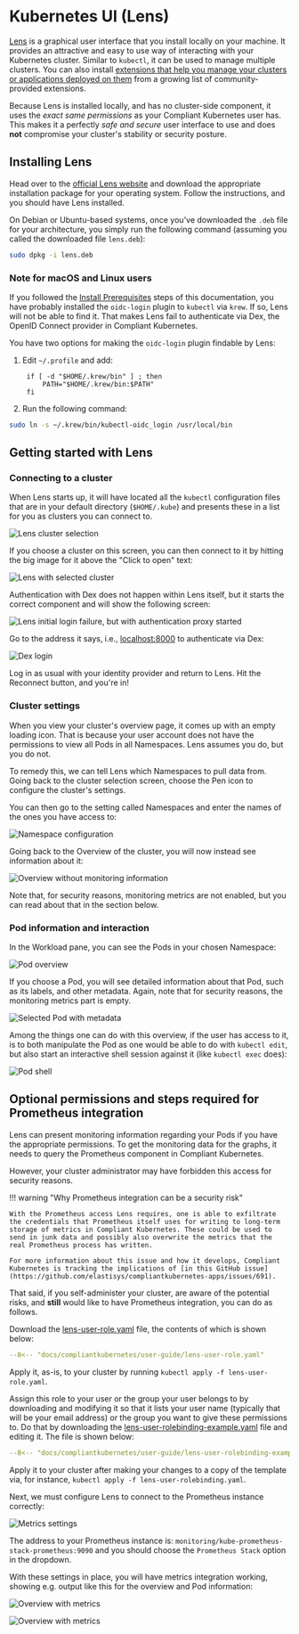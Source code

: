 # Kubernetes UI (Lens)

[Lens](https://k8slens.dev/) is a graphical user interface that you install locally on your machine. It provides an attractive and easy to use way of interacting with your Kubernetes cluster. Similar to `kubectl`, it can be used to manage multiple clusters. You can also install [extensions that help you manage your clusters or applications deployed on them](https://github.com/lensapp/lens-extensions/blob/main/README.md) from a growing list of community-provided extensions.

Because Lens is installed locally, and has no cluster-side component, it uses the *exact same permissions* as your Compliant Kubernetes user has. This makes it a perfectly *safe and secure* user interface to use and does **not** compromise your cluster's stability or security posture.

## Installing Lens

Head over to the [official Lens website](https://k8slens.dev/) and download the appropriate installation package for your operating system. Follow the instructions, and you should have Lens installed.

On Debian or Ubuntu-based systems, once you've downloaded the `.deb` file for your architecture, you simply run the following command (assuming you called the downloaded file `lens.deb`):

```bash
sudo dpkg -i lens.deb
```

### Note for macOS and Linux users

If you followed the [Install Prerequisites](../setup/) steps of this documentation, you have probably installed the `oidc-login` plugin to `kubectl` via `krew`. If so, Lens will not be able to find it. That makes Lens fail to authenticate via Dex, the OpenID Connect provider in Compliant Kubernetes.

You have two options for making the `oidc-login` plugin findable by Lens:

1. Edit `~/.profile` and add:

        if [ -d "$HOME/.krew/bin" ] ; then
            PATH="$HOME/.krew/bin:$PATH"
        fi

2. Run the following command:

```bash
sudo ln -s ~/.krew/bin/kubectl-oidc_login /usr/local/bin
```

## Getting started with Lens


### Connecting to a cluster

When Lens starts up, it will have located all the `kubectl` configuration files that are in your default directory (`$HOME/.kube`) and presents these in a list for you as clusters you can connect to.

![Lens cluster selection](img/lens-cluster-selection.png)

If you choose a cluster on this screen, you can then connect to it by hitting the big image for it above the "Click to open" text:

![Lens with selected cluster](img/lens-cluster-chosen.png)

Authentication with Dex does not happen within Lens itself, but it starts the correct component and will show the following screen:

![Lens initial login failure, but with authentication proxy started](img/lens-initial-login-failure.png)

Go to the address it says, i.e., [localhost:8000](http://localhost:8000/) to authenticate via Dex:

![Dex login](img/lens-dex-authentication.png)

Log in as usual with your identity provider and return to Lens. Hit the Reconnect button, and you're in!

### Cluster settings

When you view your cluster's overview page, it comes up with an empty loading icon. That is because your user account does not have the permissions to view all Pods in all Namespaces. Lens assumes you do, but you do not.

To remedy this, we can tell Lens which Namespaces to pull data from. Going back to the cluster selection screen, choose the Pen icon to configure the cluster's settings.

You can then go to the setting called Namespaces and enter the names of the ones you have access to:

![Namespace configuration](img/lens-namespaces.png)

Going back to the Overview of the cluster, you will now instead see information about it:

![Overview without monitoring information](img/lens-overview-no-monitoring.png)

Note that, for security reasons, monitoring metrics are not enabled, but you can read about that in the section below.

### Pod information and interaction

In the Workload pane, you can see the Pods in your chosen Namespace:

![Pod overview](img/lens-workloads-pods.png)

If you choose a Pod, you will see detailed information about that Pod, such as its labels, and other metadata. Again, note that for security reasons, the monitoring metrics part is empty.

![Selected Pod with metadata](img/lens-selected-pod.png)

Among the things one can do with this overview, if the user has access to it, is to both manipulate the Pod as one would be able to do with `kubectl edit`, but also start an interactive shell session against it (like `kubectl exec` does):

![Pod shell](img/lens-pod-shell.png)

## Optional permissions and steps required for Prometheus integration

Lens can present monitoring information regarding your Pods if you have the appropriate permissions. To get the monitoring data for the graphs, it needs to query the Prometheus component in Compliant Kubernetes.

However, your cluster administrator may have forbidden this access for security reasons.

!!! warning "Why Prometheus integration can be a security risk"

    With the Prometheus access Lens requires, one is able to exfiltrate the credentials that Prometheus itself uses for writing to long-term storage of metrics in Compliant Kubernetes. These could be used to send in junk data and possibly also overwrite the metrics that the real Prometheus process has written.

    For more information about this issue and how it develops, Compliant Kubernetes is tracking the implications of [in this GitHub issue](https://github.com/elastisys/compliantkubernetes-apps/issues/691).

That said, if you self-administer your cluster, are aware of the potential risks, and **still** would like to have Prometheus integration, you can do as follows.

Download the [lens-user-role.yaml](lens-user-role.yaml) file, the contents of which is shown below:

```yaml
--8<-- "docs/compliantkubernetes/user-guide/lens-user-role.yaml"
```

Apply it, as-is, to your cluster by running `kubectl apply -f lens-user-role.yaml`.

Assign this role to your user or the group your user belongs to by downloading and modifying it so that it lists your user name (typically that will be your email address) or the group you want to give these permissions to. Do that by downloading the [lens-user-rolebinding-example.yaml](lens-user-rolebinding-example.yaml) file and editing it. The file is shown below:

```yaml
--8<-- "docs/compliantkubernetes/user-guide/lens-user-rolebinding-example.yaml"
```

Apply it to your cluster after making your changes to a copy of the template via, for instance, `kubectl apply -f lens-user-rolebinding.yaml`.

Next, we must configure Lens to connect to the Prometheus instance correctly:

![Metrics settings](img/lens-metrics-settings.png)

The address to your Prometheus instance is: `monitoring/kube-prometheus-stack-prometheus:9090` and you should choose the `Prometheus Stack` option in the dropdown.

With these settings in place, you will have metrics integration working, showing e.g. output like this for the overview and Pod information:

![Overview with metrics](img/lens-overview.png)

![Overview with metrics](img/lens-pod-metrics.png)
